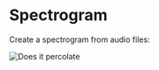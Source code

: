 # Spectrogram

Create a spectrogram from audio files:

![Does it percolate](https://raw.github.com/purzelrakete/hi/master/spectrogram/example.png)

